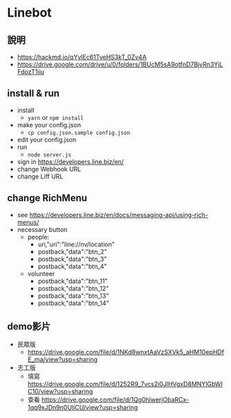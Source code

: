 # Linebot
## 說明
- https://hackmd.io/qYylEc61TyeHS3kT_0Zv4A
- https://drive.google.com/drive/u/0/folders/1BUcM5sA9otfnD7BjvRn3YjLFdozT1iiu

## install & run
  * install
    * `yarn` or `npm install`
  * make your config.json
    * `cp config.json.sample config.json`
  * edit your config.json
  * run 
    * `node server.js`
  * sign in https://developers.line.biz/en/
  * change Webhook URL
  * change Liff URL

## change RichMenu
  * see https://developers.line.biz/en/docs/messaging-api/using-rich-menus/
  * necessary button
    * people:
      * uri,"uri":"line://nv/location"
      * postback,"data":"btn_2"
      * postback,"data":"btn_3"
      * postback,"data":"btn_4"
    * volunteer
      * postback,"data":"btn_11"
      * postback,"data":"btn_12"
      * postback,"data":"btn_13"  
      * postback,"data":"btn_14"
      
## demo影片
  * 民眾版
    * https://drive.google.com/file/d/1NKd8wnxtAaVzSXVk5_aHM10epHDfE_ma/view?usp=sharing
  * 志工版
    * 填寫 https://drive.google.com/file/d/1252R9_7vcs2i0JlHVgxD8MNYlGbWIC10/view?usp=sharing
    * 查看 https://drive.google.com/file/d/1Qg0hlwerjObaRCx-1qq9xJDn9n0UIiCU/view?usp=sharing
    
